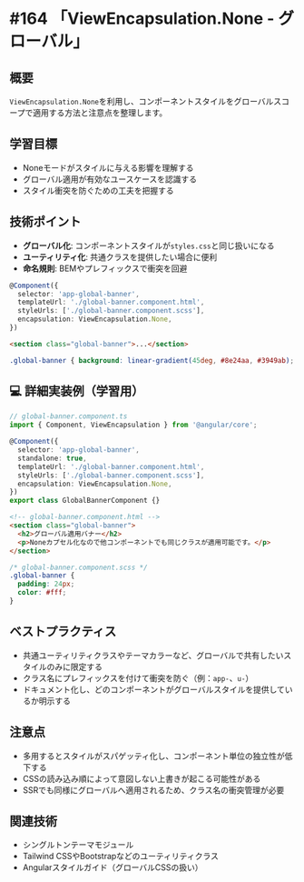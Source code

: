 # #164 「ViewEncapsulation.None - グローバル」

## 概要
`ViewEncapsulation.None`を利用し、コンポーネントスタイルをグローバルスコープで適用する方法と注意点を整理します。

## 学習目標
- Noneモードがスタイルに与える影響を理解する
- グローバル適用が有効なユースケースを認識する
- スタイル衝突を防ぐための工夫を把握する

## 技術ポイント
- **グローバル化**: コンポーネントスタイルが`styles.css`と同じ扱いになる
- **ユーティリティ化**: 共通クラスを提供したい場合に便利
- **命名規則**: BEMやプレフィックスで衝突を回避

```typescript
@Component({
  selector: 'app-global-banner',
  templateUrl: './global-banner.component.html',
  styleUrls: ['./global-banner.component.scss'],
  encapsulation: ViewEncapsulation.None,
})
```

```html
<section class="global-banner">...</section>
```

```scss
.global-banner { background: linear-gradient(45deg, #8e24aa, #3949ab); }
```

## 💻 詳細実装例（学習用）
```typescript
// global-banner.component.ts
import { Component, ViewEncapsulation } from '@angular/core';

@Component({
  selector: 'app-global-banner',
  standalone: true,
  templateUrl: './global-banner.component.html',
  styleUrls: ['./global-banner.component.scss'],
  encapsulation: ViewEncapsulation.None,
})
export class GlobalBannerComponent {}
```

```html
<!-- global-banner.component.html -->
<section class="global-banner">
  <h2>グローバル適用バナー</h2>
  <p>Noneカプセル化なので他コンポーネントでも同じクラスが適用可能です。</p>
</section>
```

```scss
/* global-banner.component.scss */
.global-banner {
  padding: 24px;
  color: #fff;
}
```

## ベストプラクティス
- 共通ユーティリティクラスやテーマカラーなど、グローバルで共有したいスタイルのみに限定する
- クラス名にプレフィックスを付けて衝突を防ぐ（例：`app-`、`u-`）
- ドキュメント化し、どのコンポーネントがグローバルスタイルを提供しているか明示する

## 注意点
- 多用するとスタイルがスパゲッティ化し、コンポーネント単位の独立性が低下する
- CSSの読み込み順によって意図しない上書きが起こる可能性がある
- SSRでも同様にグローバルへ適用されるため、クラス名の衝突管理が必要

## 関連技術
- シングルトンテーマモジュール
- Tailwind CSSやBootstrapなどのユーティリティクラス
- Angularスタイルガイド（グローバルCSSの扱い）
